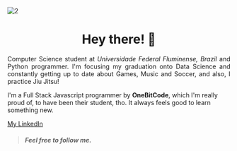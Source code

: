 

<!-- <img float="right" src="https://user-images.githubusercontent.com/43455579/109089211-a1dfeb80-76ef-11eb-9a20-03dbfe6aec08.png"> -->

![2](https://user-images.githubusercontent.com/43455579/109089211-a1dfeb80-76ef-11eb-9a20-03dbfe6aec08.png)

<div>
<h1 align="center">Hey there! 🤘</h1>

<p align="justify">Computer Science student at <i>Universidade Federal Fluminense, Brazil</i> and Python programmer. I'm focusing my graduation onto Data Science and constantly getting up to date about Games, Music and Soccer, and also, I practice Jiu Jitsu!</p>
<p>I'm a Full Stack Javascript programmer by <strong>OneBitCode</strong>, which I'm really proud of, to have been their student, tho. It always feels good to learn something new.</p>

[My LinkedIn](https://www.linkedin.com/in/felipe-henrique-peixoto-neto-459735202/)
> ##### Feel free to follow me. 
</div>
